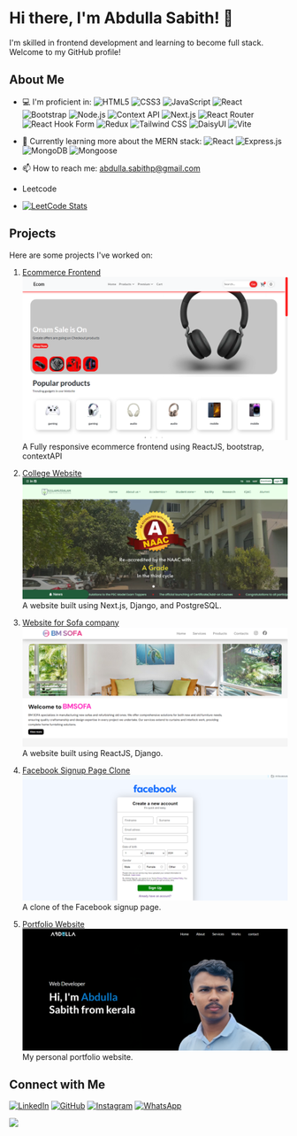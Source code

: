 # Hi there, I'm Abdulla Sabith! 👋

I'm skilled in frontend development and learning to become full stack. Welcome to my GitHub profile!

## About Me

- 💻 I'm proficient in:
   ![HTML5](https://img.shields.io/badge/-HTML5-E34F26?style=flat&logo=html5&logoColor=white)
   ![CSS3](https://img.shields.io/badge/-CSS3-1572B6?style=flat&logo=css3&logoColor=white)
   ![JavaScript](https://img.shields.io/badge/-JavaScript-F7DF1E?style=flat&logo=javascript&logoColor=black)
   ![React](https://img.shields.io/badge/-React-61DAFB?style=flat&logo=react&logoColor=black)
   ![Bootstrap](https://img.shields.io/badge/-Bootstrap-563D7C?style=flat&logo=bootstrap&logoColor=white)
   ![Node.js](https://img.shields.io/badge/-Node.js-339933?style=flat&logo=nodedotjs&logoColor=white)
   ![Context API](https://img.shields.io/badge/-Context_API-282C34?style=flat&logo=react&logoColor=white)
   ![Next.js](https://img.shields.io/badge/-Next.js-000000?style=flat&logo=nextdotjs&logoColor=white)
   ![React Router](https://img.shields.io/badge/-React_Router-CA4245?style=flat&logo=react-router&logoColor=white)
   ![React Hook Form](https://img.shields.io/badge/-React_Hook_Form-EC5990?style=flat&logo=reacthookform&logoColor=white)
   ![Redux](https://img.shields.io/badge/-Redux-764ABC?style=flat&logo=redux&logoColor=white)
   ![Tailwind CSS](https://img.shields.io/badge/-Tailwind_CSS-38B2AC?style=flat&logo=tailwind-css&logoColor=white)
   ![DaisyUI](https://img.shields.io/badge/-DaisyUI-FF69B4?style=flat&logo=daisyui&logoColor=white)
   ![Vite](https://img.shields.io/badge/-Vite-646CFF?style=flat&logo=vite&logoColor=white)

- 🌱 Currently learning more about the MERN stack:
   ![React](https://img.shields.io/badge/-React-61DAFB?style=flat&logo=react&logoColor=black)
   ![Express.js](https://img.shields.io/badge/-Express.js-000000?style=flat&logo=express&logoColor=white)
   ![MongoDB](https://img.shields.io/badge/-MongoDB-47A248?style=flat&logo=mongodb&logoColor=white)
   ![Mongoose](https://img.shields.io/badge/-Mongoose-880000?style=flat&logo=mongoose&logoColor=white)


- 📫 How to reach me: [abdulla.sabithp@gmail.com](mailto:abdulla.sabithp@gmail.com)

- Leetcode
- [![LeetCode Stats](https://leetcard.jacoblin.cool/abdulla-sabith)](https://leetcode.com/abdulla-sabith/)
## Projects

Here are some projects I've worked on:



1. [Ecommerce Frontend](https://ecom-dusky-nine.vercel.app/)
   ![Ecommerce Frontend](https://github.com/Sabith-asp/Ecom/blob/master/public/Screenshot%202024-09-10%20145912.png?raw=true) 
   A Fully responsive ecommerce frontend using ReactJS, bootstrap, contextAPI
   
2. [College Website](https://sscollege.ac.in/)
   ![College Website](https://github.com/Sabith-asp/Project-images/blob/main/assets/Screenshot%202024-09-03%20191307.png?raw=true) 
   A website built using Next.js, Django, and PostgreSQL.

3. [Website for Sofa company](https://bmsofa.vercel.app/)
   ![Sofa Company](https://github.com/Sabith-asp/Project-images/blob/main/assets/Screenshot%202024-09-03%20191231.png?raw=true) 
   A website built using ReactJS, Django.

4. [Facebook Signup Page Clone](https://sabith-asp.github.io/facebook-singup-clone/)
   ![Facebook Signup Page Clone](https://github.com/Sabith-asp/Project-images/blob/main/assets/Screenshot%202024-09-03%20191340.png?raw=true) 
   A clone of the Facebook signup page.

5. [Portfolio Website](https://sabith-asp.github.io/sabith-portfolio/)
   ![Portfolio Website](https://github.com/Sabith-asp/Project-images/blob/main/assets/Screenshot%202024-09-03%20191355.png?raw=true) 
   My personal portfolio website.

## Connect with Me

[![LinkedIn](https://img.shields.io/badge/-LinkedIn-0077B5?style=flat&logo=linkedin&logoColor=white)](www.linkedin.com/in/abdulla-sabith-b457a2224)
[![GitHub](https://img.shields.io/badge/-GitHub-181717?style=flat&logo=github&logoColor=white)](https://github.com/Sabith-asp)
[![Instagram](https://img.shields.io/badge/-Instagram-E4405F?style=flat&logo=instagram&logoColor=white)](https://www.instagram.com/sabith_asp?igsh=cGZmeWRoM2kydHA4)
[![WhatsApp](https://img.shields.io/badge/-WhatsApp-25D366?style=flat&logo=whatsapp&logoColor=white)](https://wa.me/+919567141190)

[![](https://visitcount.itsvg.in/api?id=sa&icon=0&color=0)](https://visitcount.itsvg.in)
